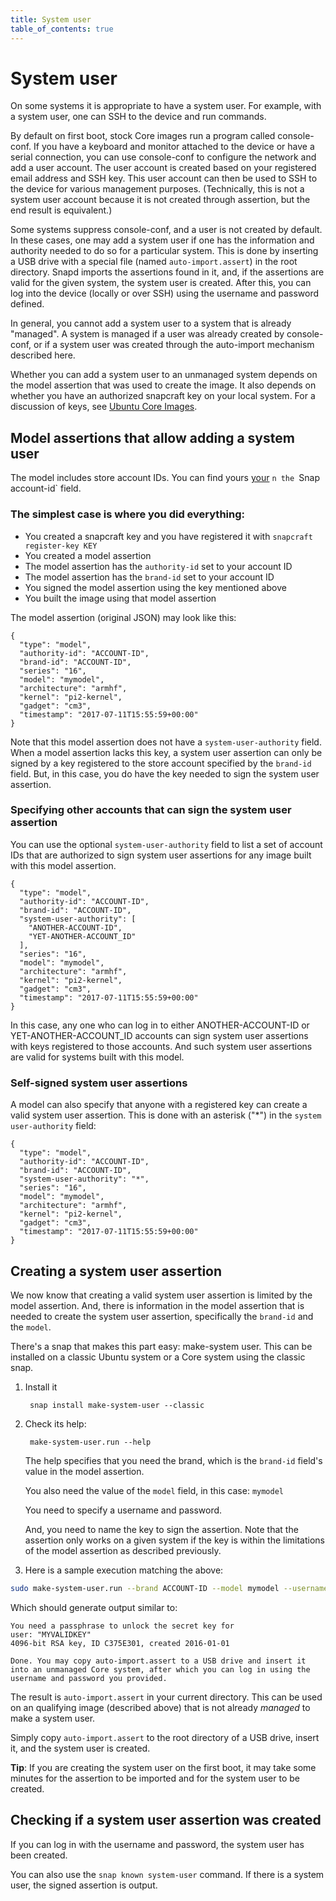 ```yaml
---
title: System user
table_of_contents: true
---
```


# System user

On some systems it is appropriate to have a system user. For example, with a system user, one can SSH to the device and run commands.

By default on first boot, stock Core images run a program called console-conf. If you have a keyboard and monitor attached to the device or have a serial connection, you can use console-conf to configure the network and add a user account. The user account is created based on your registered email address and SSH key. This user account can then be used to SSH to the device for various management purposes. (Technically, this is not a system user account because it is not created through assertion, but the end result is equivalent.)

Some systems suppress console-conf, and a user is not created by default. In these cases, one may add a system user if one has the information and authority needed to do so for a particular system. This is done by inserting a USB drive with a special file (named `auto-import.assert`) in the root directory. Snapd imports the assertions found in it, and, if the assertions are valid for the given system, the system user is created. After this, you can log into the device (locally or over SSH) using the username and password defined.

In general, you cannot add a system user to a system that is already "managed". A system is managed if a user was already created by console-conf, or if a system user was created through the auto-import mechanism described here.

Whether you can add a system user to an unmanaged system depends on the model assertion that was used to create the image. It also depends on whether you have an authorized snapcraft key on your local system. For a discussion of keys, see [Ubuntu Core Images](../build-device/image-building.md).

## Model assertions that allow adding a system user

The model includes store account IDs. You can find yours [your](https://dashboard.snapcraft.io/dev/account/) `n the `Snap account-id` field.

### The simplest case is where you did everything:

* You created a snapcraft key and you have registered it with `snapcraft register-key KEY`
* You created a model assertion
* The model assertion has the `authority-id` set to your account ID
* The model assertion has the `brand-id` set to your account ID
* You signed the model assertion using the key mentioned above
* You built the image using that model assertion

The model assertion (original JSON) may look like this:

```
{
  "type": "model",
  "authority-id": "ACCOUNT-ID",
  "brand-id": "ACCOUNT-ID",
  "series": "16",
  "model": "mymodel",
  "architecture": "armhf",
  "kernel": "pi2-kernel",
  "gadget": "cm3",
  "timestamp": "2017-07-11T15:55:59+00:00"
}
```

Note that this model assertion does not have a `system-user-authority` field. When a model assertion lacks this key, a system user assertion can only be signed by a key registered to the store account specified by the `brand-id` field. But, in this case, you do have the key needed to sign the system user assertion.

### Specifying other accounts that can sign the system user assertion

You can use the optional `system-user-authority` field to list a set of account IDs that are authorized to sign system user assertions for any image built with this model assertion.

```
{
  "type": "model",
  "authority-id": "ACCOUNT-ID",
  "brand-id": "ACCOUNT-ID",
  "system-user-authority": [
    "ANOTHER-ACCOUNT-ID",
    "YET-ANOTHER-ACCOUNT_ID"
  ],
  "series": "16",
  "model": "mymodel",
  "architecture": "armhf",
  "kernel": "pi2-kernel",
  "gadget": "cm3",
  "timestamp": "2017-07-11T15:55:59+00:00"
}
```

In this case, any one who can log in to either ANOTHER-ACCOUNT-ID or YET-ANOTHER-ACCOUNT_ID accounts can sign system user assertions with keys registered to those accounts. And such system user assertions are valid for systems built with this model.

### Self-signed system user assertions

A model can also specify that anyone with a registered key can create a valid system user assertion. This is done with an asterisk ("*") in the `system user-authority` field:

```
{
  "type": "model",
  "authority-id": "ACCOUNT-ID",
  "brand-id": "ACCOUNT-ID",
  "system-user-authority": "*",
  "series": "16",
  "model": "mymodel",
  "architecture": "armhf",
  "kernel": "pi2-kernel",
  "gadget": "cm3",
  "timestamp": "2017-07-11T15:55:59+00:00"
}
```

## Creating a system user assertion

We now know that creating a valid system user assertion is limited by the model assertion. And, there is information in the model assertion that is needed to create the system user assertion, specifically the `brand-id` and the `model`.


There's a snap that makes this part easy: make-system user. This can be installed on a classic Ubuntu system or a Core system using the classic snap.

1. Install it 

        snap install make-system-user --classic

1. Check its help:

        make-system-user.run --help

    The help specifies that you need the brand, which is the `brand-id` field's value in the model assertion. 

    You also need the value of the `model` field, in this case: `mymodel`

    You need to specify a username and password. 

    And, you need to name the key to sign the assertion. Note that the assertion only works on a given system if the key is within the limitations of the model assertion as described previously.


1. Here is a sample execution matching the above:

```bash
sudo make-system-user.run --brand ACCOUNT-ID --model mymodel --username chuckthecoolcat --password heresapassword --key MYVALIDKEY
```
Which should generate output similar to:

```no-highlight
You need a passphrase to unlock the secret key for
user: "MYVALIDKEY"
4096-bit RSA key, ID C375E301, created 2016-01-01

Done. You may copy auto-import.assert to a USB drive and insert it into an unmanaged Core system, after which you can log in using the username and password you provided.
```

The result is `auto-import.assert` in your current directory. This can be used on an qualifying image (described above) that is not already *managed* to make a system user. 

Simply copy `auto-import.assert` to the root directory of a USB drive, insert it, and the system user is created. 

**Tip**: If you are creating the system user on the first boot, it may take some minutes for the assertion to be imported and for the system user to be created. 


## Checking if a system user assertion was created 

If you can log in with the username and password, the system user has been created. 

You can also use the `snap known system-user` command. If there is a system user, the signed assertion is output. 


